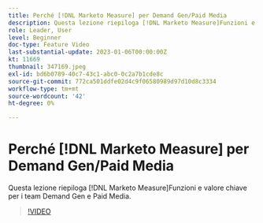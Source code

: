 ```yaml
---
title: Perché [!DNL Marketo Measure] per Demand Gen/Paid Media
description: Questa lezione riepiloga [!DNL Marketo Measure]Funzioni e valore chiave per i team Demand Gen e Paid Media.
role: Leader, User
level: Beginner
doc-type: Feature Video
last-substantial-update: 2023-01-06T00:00:00Z
kt: 11669
thumbnail: 347169.jpeg
exl-id: bd6b0789-40c7-43c1-abc0-0c2a7b1cde8c
source-git-commit: 772ca501ddfe02d4c9f06580989d97d10d8c3334
workflow-type: tm+mt
source-wordcount: '42'
ht-degree: 0%

---
```


# Perché [!DNL Marketo Measure] per Demand Gen/Paid Media

Questa lezione riepiloga [!DNL Marketo Measure]Funzioni e valore chiave per i team Demand Gen e Paid Media.

>[!VIDEO](https://video.tv.adobe.com/v/347169/?quality=12&learn=on)
